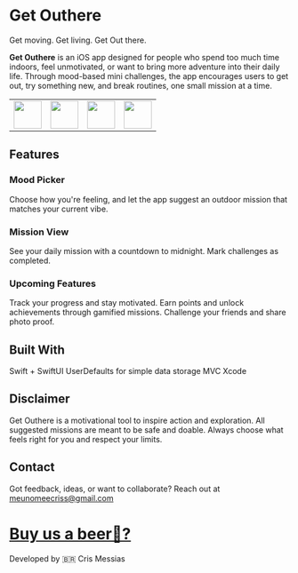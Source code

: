 # Get Outhere
Get moving. Get living. Get Out there.

**Get Outhere** is an iOS app designed for people who spend too much time indoors, feel unmotivated, or want to bring more adventure into their daily life. Through mood-based mini challenges, the app encourages users to get out, try something new, and break routines, one small mission at a time.


<p align="center">
  <table>
    <tr>
    <td><img src="https://github.com/user-attachments/assets/625c9455-6287-4fd5-b677-f2c675150466" height="50"></td>
    <td><img src="https://github.com/user-attachments/assets/eac6c026-0301-4c30-a957-71fd3233b0a3" height="50"></td>
    <td><img src="https://github.com/user-attachments/assets/22f3fd90-e0eb-42ab-94c3-f2c1461486c3" height="50"></td>
    <td><img src="https://github.com/user-attachments/assets/d3c822d6-df15-49d8-916f-1cb5f3ead664" height="50"></td>
   </tr>
  </table>
</p>



## Features
### Mood Picker

Choose how you're feeling, and let the app suggest an outdoor mission that matches your current vibe.

### Mission View

See your daily mission with a countdown to midnight.
Mark challenges as completed.

### Upcoming Features
Track your progress and stay motivated.
Earn points and unlock achievements through gamified missions.
Challenge your friends and share photo proof.

## Built With
Swift + SwiftUI
UserDefaults for simple data storage
MVC
Xcode

## Disclaimer
Get Outhere is a motivational tool to inspire action and exploration. All suggested missions are meant to be safe and doable. Always choose what feels right for you and respect your limits.

## Contact
Got feedback, ideas, or want to collaborate? Reach out at [meunomeecriss@gmail.com](mailto:meunomeecriss@gmail.com)
# [Buy us a beer🍻?](https://www.buymeacoffee.com/meunomeecris)

Developed by 🇧🇷 Cris Messias
